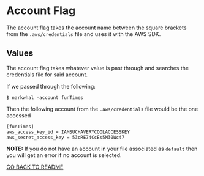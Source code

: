# Account Flag

The account flag takes the account name between the square brackets from the `.aws/credentials` file and uses it with the AWS SDK.

## Values

The account flag takes whatever value is past through and searches the credentials file for said account.

If we passed through the following:

```
$ narkwhal -account funTimes
```

Then the following account from the `.aws/credentials` file would be the one accessed

```
[funTimes]
aws_access_key_id = IAMSUCHAVERYCOOLACCESSKEY
aws_secret_access_key = 53cRE74CcEs5M30Wc47
```

**NOTE:** If you do not have an account in your file associated as `default` then you will get an error if no account is selected.

[GO BACK TO README](https://github.com/alexMcosta/narkwhal)
